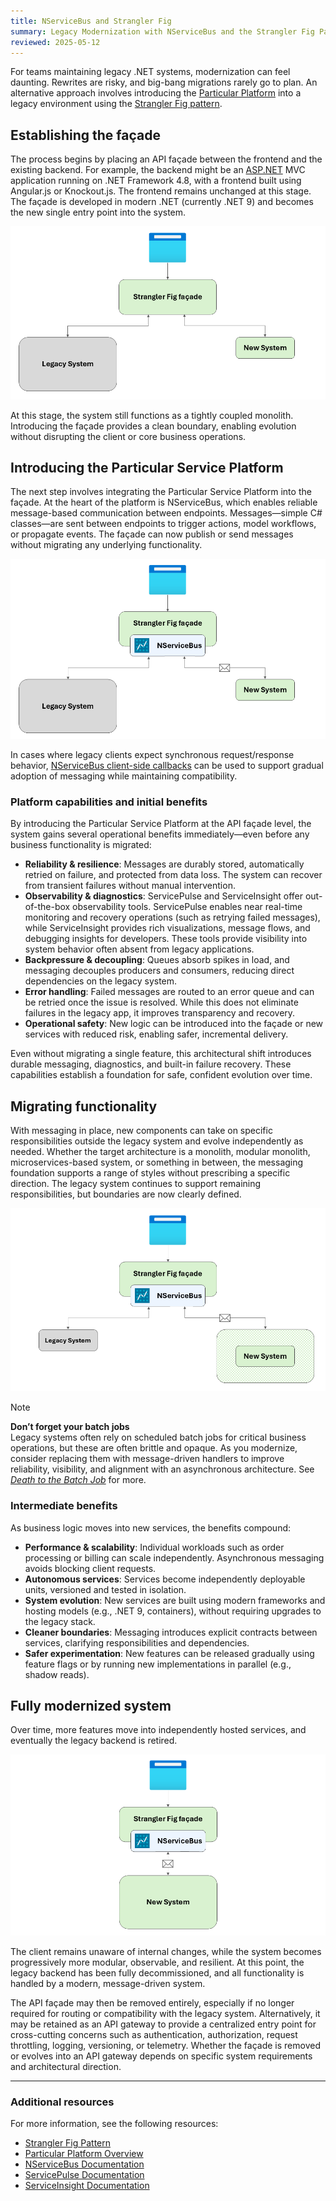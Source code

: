 ```yaml
---
title: NServiceBus and Strangler Fig
summary: Legacy Modernization with NServiceBus and the Strangler Fig Pattern
reviewed: 2025-05-12
---
```


For teams maintaining legacy .NET systems, modernization can feel daunting. Rewrites are risky, and big-bang migrations rarely go to plan. An alternative approach involves introducing the [Particular Platform](https://particular.net/platform) into a legacy environment using the [Strangler Fig pattern](https://learn.microsoft.com/en-us/azure/architecture/patterns/strangler-fig).

## Establishing the façade

The process begins by placing an API façade between the frontend and the existing backend. For example, the backend might be an [ASP.NET](http://asp.net/) MVC application running on .NET Framework 4.8, with a frontend built using Angular.js or Knockout.js. The frontend remains unchanged at this stage. The façade is developed in modern .NET (currently .NET 9) and becomes the new single entry point into the system.

![Figure 1 - Strangler Fig Pattern](images/figure-1.png)

At this stage, the system still functions as a tightly coupled monolith. Introducing the façade provides a clean boundary, enabling evolution without disrupting the client or core business operations.

## Introducing the Particular Service Platform

The next step involves integrating the Particular Service Platform into the façade. At the heart of the platform is NServiceBus, which enables reliable message-based communication between endpoints. Messages—simple C# classes—are sent between endpoints to trigger actions, model workflows, or propagate events. The façade can now publish or send messages without migrating any underlying functionality.

![Figure 2 - Strangler Fig with NServiceBus](images/figure-2.png)

In cases where legacy clients expect synchronous request/response behavior, [NServiceBus client-side callbacks](/nservicebus/messaging/callbacks.md) can be used to support gradual adoption of messaging while maintaining compatibility.

### Platform capabilities and initial benefits

By introducing the Particular Service Platform at the API façade level, the system gains several operational benefits immediately—even before any business functionality is migrated:

- **Reliability & resilience**: Messages are durably stored, automatically retried on failure, and protected from data loss. The system can recover from transient failures without manual intervention.
- **Observability & diagnostics**: ServicePulse and ServiceInsight offer out-of-the-box observability tools. ServicePulse enables near real-time monitoring and recovery operations (such as retrying failed messages), while ServiceInsight provides rich visualizations, message flows, and debugging insights for developers. These tools provide visibility into system behavior often absent from legacy applications.
- **Backpressure & decoupling**: Queues absorb spikes in load, and messaging decouples producers and consumers, reducing direct dependencies on the legacy system.
- **Error handling**: Failed messages are routed to an error queue and can be retried once the issue is resolved. While this does not eliminate failures in the legacy app, it improves transparency and recovery.
- **Operational safety**: New logic can be introduced into the façade or new services with reduced risk, enabling safer, incremental delivery.

Even without migrating a single feature, this architectural shift introduces durable messaging, diagnostics, and built-in failure recovery. These capabilities establish a foundation for safe, confident evolution over time.

## Migrating functionality

With messaging in place, new components can take on specific responsibilities outside the legacy system and evolve independently as needed. Whether the target architecture is a monolith, modular monolith, microservices-based system, or something in between, the messaging foundation supports a range of styles without prescribing a specific direction. The legacy system continues to support remaining responsibilities, but boundaries are now clearly defined.

![Figure 3 - Strangler Fig with NServiceBus - Migrating Functionality](images/figure-3.png)

> [!NOTE]
> **Don’t forget your batch jobs**  
> Legacy systems often rely on scheduled batch jobs for critical business operations, but these are often brittle and opaque. As you modernize, consider replacing them with message-driven handlers to improve reliability, visibility, and alignment with an asynchronous architecture. See [*Death to the Batch Job*](https://particular.net/blog/death-to-the-batch-job/) for more.

### Intermediate benefits

As business logic moves into new services, the benefits compound:

- **Performance & scalability**: Individual workloads such as order processing or billing can scale independently. Asynchronous messaging avoids blocking client requests.
- **Autonomous services**: Services become independently deployable units, versioned and tested in isolation.
- **System evolution**: New services are built using modern frameworks and hosting models (e.g., .NET 9, containers), without requiring upgrades to the legacy stack.
- **Cleaner boundaries**: Messaging introduces explicit contracts between services, clarifying responsibilities and dependencies.
- **Safer experimentation**: New features can be released gradually using feature flags or by running new implementations in parallel (e.g., shadow reads).

## Fully modernized system

Over time, more features move into independently hosted services, and eventually the legacy backend is retired.

![Figure 4 - Strangler Fig with NServiceBus - Migration Complete](images/figure-4.png)

The client remains unaware of internal changes, while the system becomes progressively more modular, observable, and resilient. At this point, the legacy backend has been fully decommissioned, and all functionality is handled by a modern, message-driven system.

The API façade may then be removed entirely, especially if no longer required for routing or compatibility with the legacy system. Alternatively, it may be retained as an API gateway to provide a centralized entry point for cross-cutting concerns such as authentication, authorization, request throttling, logging, versioning, or telemetry. Whether the façade is removed or evolves into an API gateway depends on specific system requirements and architectural direction.

---

### Additional resources

For more information, see the following resources:

- [Strangler Fig Pattern](https://learn.microsoft.com/en-us/azure/architecture/patterns/strangler-fig)
- [Particular Platform Overview](/platform)
- [NServiceBus Documentation](/nservicebus)
- [ServicePulse Documentation](/servicepulse)
- [ServiceInsight Documentation](/serviceinsight)
